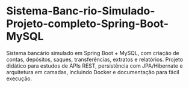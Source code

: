 # Sistema-Banc-rio-Simulado-Projeto-completo-Spring-Boot-MySQL
Sistema bancário simulado em Spring Boot + MySQL, com criação de contas, depósitos, saques, transferências, extratos e relatórios. Projeto didático para estudos de APIs REST, persistência com JPA/Hibernate e arquitetura em camadas, incluindo Docker e documentação para fácil execução.
